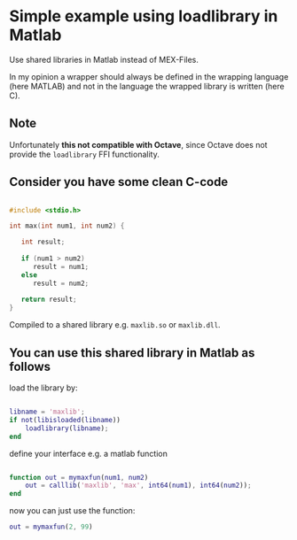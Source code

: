 # Simple example using loadlibrary in Matlab

Use shared libraries in Matlab instead of MEX-Files.

In my opinion a wrapper should always be defined in the wrapping language (here MATLAB) and not in the language the wrapped library is written (here C).

## Note

Unfortunately **this not compatible with Octave**, since Octave does not provide the `loadlibrary` FFI functionality.

## Consider you have some clean C-code

```c

#include <stdio.h>

int max(int num1, int num2) {

   int result;
 
   if (num1 > num2)
      result = num1;
   else
      result = num2;
 
   return result; 
}


```

Compiled to a shared library e.g. `maxlib.so` or `maxlib.dll`.

## You can use this shared library in Matlab as follows

load the  library by:
```matlab

libname = 'maxlib';
if not(libisloaded(libname))
    loadlibrary(libname);
end

```

define your interface e.g. a matlab function

```matlab

function out = mymaxfun(num1, num2)
    out = calllib('maxlib', 'max', int64(num1), int64(num2));
end

```

now you can just use the function:

```matlab
out = mymaxfun(2, 99)
```